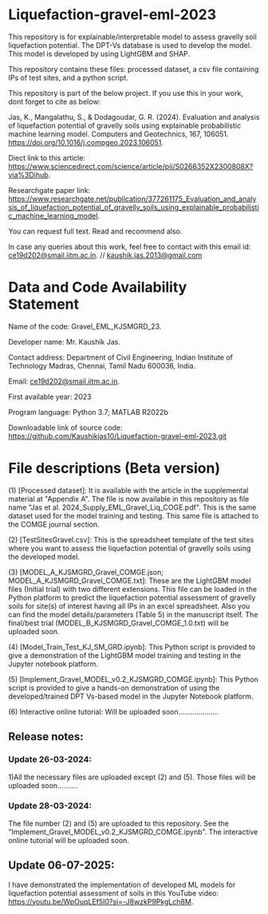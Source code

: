 # Liquefaction-gravel-eml-2023
This repository is for explainable/interpretable model to assess gravelly soil liquefaction potential. The DPT-Vs database is used to develop the model. This model is developed by using LightGBM and SHAP.

This repository contains these files: processed dataset, a csv file containing IPs of test sites, and a python script. 

This repository is part of the below project. If you use this in your work, dont forget to cite as below:

Jas, K., Mangalathu, S., & Dodagoudar, G. R. (2024). Evaluation and analysis of liquefaction potential of gravelly soils using explainable probabilistic machine learning model. Computers and Geotechnics, 167, 106051. https://doi.org/10.1016/j.compgeo.2023.106051. 

Diect link to this article: https://www.sciencedirect.com/science/article/pii/S0266352X2300808X?via%3Dihub. 

Researchgate paper link:
https://www.researchgate.net/publication/377261175_Evaluation_and_analysis_of_liquefaction_potential_of_gravelly_soils_using_explainable_probabilistic_machine_learning_model. 

You can request full text. Read and recommend also.

In case any queries about this work, feel free to contact with this email id: ce19d202@smail.iitm.ac.in. // kaushik.jas.2013@gmail.com

# Data and Code Availability Statement

Name of the code: Gravel_EML_KJSMGRD_23.

Developer name: Mr. Kaushik Jas. 

Contact address: Department of Civil Engineering, Indian Institute of Technology Madras, Chennai, Tamil Nadu 600036, India.

Email: ce19d202@smail.iitm.ac.in. 

First available year: 2023

Program language: Python 3.7; MATLAB R2022b

Downloadable link of source code: https://github.com/Kaushikjas10/Liquefaction-gravel-eml-2023.git 

# File descriptions (Beta version)

(1) [Processed dataset]: It is available with the article in the supplemental material at "Appendix A". The file is now available in this repository as file name "Jas et al. 2024_Supply_EML_Gravel_Liq_COGE.pdf".
This is the same dataset used for the model training and testing. This same file is attached to the COMGE journal section.

(2) [TestSitesGravel.csv]: This is the  spreadsheet template of the test sites where you want to assess the liquefaction potential of gravelly soils using the developed model.

(3) [MODEL_A_KJSMGRD_Gravel_COMGE.json; MODEL_A_KJSMGRD_Gravel_COMGE.txt]: These are the LightGBM model files (Initial trial) with two different extensions. This file can be loaded in the Python platform to predict the liquefaction potential assessment of gravelly soils for site(s) of interest having all IPs in an excel spreadsheet. Also you can find the model details/parameters (Table 5) in the manuscript itself. The final/best trial (MODEL_B_KJSMGRD_Gravel_COMGE_1.0.txt) will be uploaded soon.

(4) [Model_Train_Test_KJ_SM_GRD.ipynb]: This Python script is provided to give a demonstration of the LightGBM model training and testing in the Jupyter notebook platform.

(5) [Implement_Gravel_MODEL_v0.2_KJSMGRD_COMGE.ipynb]: This Python script is provided to give a hands-on demonstration of using the developed/trained DPT Vs-based model in the Jupyter Notebook platform.

(6) Interactive online tutorial: Will be uploaded soon....................

## Release notes:
### Update 26-03-2024: 
1)All the necessary files are uploaded except (2) and (5). Those files will be uploaded soon..........

### Update 28-03-2024:
The file number (2) and (5) are uploaded to this repository. See the "Implement_Gravel_MODEL_v0.2_KJSMGRD_COMGE.ipynb". The interactive online tutorial will be uploaded soon.
## Update 06-07-2025:
I have demonstrated the implementation of developed ML models for liquefaction potential assessment of soils in this YouTube video: https://youtu.be/WpOuqLEf5I0?si=-J8wzkP9PkgLch8M.
